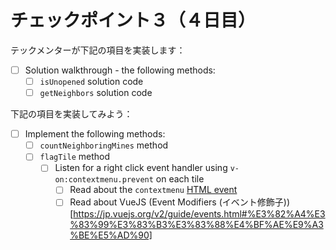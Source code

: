 # チェックポイント３（４日目）

テックメンターが下記の項目を実装します：

* [ ] Solution walkthrough - the following methods:
  * [ ] `isUnopened` solution code
  * [ ] `getNeighbors` solution code

下記の項目を実装してみよう：

* [ ] Implement the following methods:
  * [ ] `countNeighboringMines` method
  * [ ] `flagTile` method
    * [ ] Listen for a right click event handler using `v-on:contextmenu.prevent` on each tile
      * [ ] Read about the `contextmenu` [HTML event](https://developer.mozilla.org/en-US/docs/Web/Events/contextmenu)
      * [ ] Read about VueJS (Event Modifiers (イベント修飾子))[https://jp.vuejs.org/v2/guide/events.html#%E3%82%A4%E3%83%99%E3%83%B3%E3%83%88%E4%BF%AE%E9%A3%BE%E5%AD%90]
